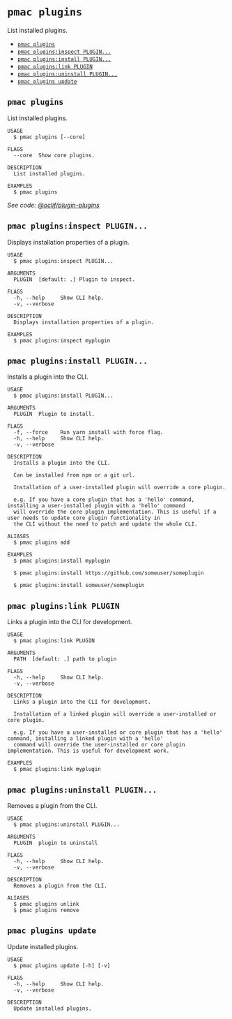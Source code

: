 `pmac plugins`
==============

List installed plugins.

* [`pmac plugins`](#pmac-plugins)
* [`pmac plugins:inspect PLUGIN...`](#pmac-pluginsinspect-plugin)
* [`pmac plugins:install PLUGIN...`](#pmac-pluginsinstall-plugin)
* [`pmac plugins:link PLUGIN`](#pmac-pluginslink-plugin)
* [`pmac plugins:uninstall PLUGIN...`](#pmac-pluginsuninstall-plugin)
* [`pmac plugins update`](#pmac-plugins-update)

## `pmac plugins`

List installed plugins.

```
USAGE
  $ pmac plugins [--core]

FLAGS
  --core  Show core plugins.

DESCRIPTION
  List installed plugins.

EXAMPLES
  $ pmac plugins
```

_See code: [@oclif/plugin-plugins](https://github.com/oclif/plugin-plugins/blob/v2.0.11/src/commands/plugins/index.ts)_

## `pmac plugins:inspect PLUGIN...`

Displays installation properties of a plugin.

```
USAGE
  $ pmac plugins:inspect PLUGIN...

ARGUMENTS
  PLUGIN  [default: .] Plugin to inspect.

FLAGS
  -h, --help     Show CLI help.
  -v, --verbose

DESCRIPTION
  Displays installation properties of a plugin.

EXAMPLES
  $ pmac plugins:inspect myplugin
```

## `pmac plugins:install PLUGIN...`

Installs a plugin into the CLI.

```
USAGE
  $ pmac plugins:install PLUGIN...

ARGUMENTS
  PLUGIN  Plugin to install.

FLAGS
  -f, --force    Run yarn install with force flag.
  -h, --help     Show CLI help.
  -v, --verbose

DESCRIPTION
  Installs a plugin into the CLI.

  Can be installed from npm or a git url.

  Installation of a user-installed plugin will override a core plugin.

  e.g. If you have a core plugin that has a 'hello' command, installing a user-installed plugin with a 'hello' command
  will override the core plugin implementation. This is useful if a user needs to update core plugin functionality in
  the CLI without the need to patch and update the whole CLI.

ALIASES
  $ pmac plugins add

EXAMPLES
  $ pmac plugins:install myplugin 

  $ pmac plugins:install https://github.com/someuser/someplugin

  $ pmac plugins:install someuser/someplugin
```

## `pmac plugins:link PLUGIN`

Links a plugin into the CLI for development.

```
USAGE
  $ pmac plugins:link PLUGIN

ARGUMENTS
  PATH  [default: .] path to plugin

FLAGS
  -h, --help     Show CLI help.
  -v, --verbose

DESCRIPTION
  Links a plugin into the CLI for development.

  Installation of a linked plugin will override a user-installed or core plugin.

  e.g. If you have a user-installed or core plugin that has a 'hello' command, installing a linked plugin with a 'hello'
  command will override the user-installed or core plugin implementation. This is useful for development work.

EXAMPLES
  $ pmac plugins:link myplugin
```

## `pmac plugins:uninstall PLUGIN...`

Removes a plugin from the CLI.

```
USAGE
  $ pmac plugins:uninstall PLUGIN...

ARGUMENTS
  PLUGIN  plugin to uninstall

FLAGS
  -h, --help     Show CLI help.
  -v, --verbose

DESCRIPTION
  Removes a plugin from the CLI.

ALIASES
  $ pmac plugins unlink
  $ pmac plugins remove
```

## `pmac plugins update`

Update installed plugins.

```
USAGE
  $ pmac plugins update [-h] [-v]

FLAGS
  -h, --help     Show CLI help.
  -v, --verbose

DESCRIPTION
  Update installed plugins.
```
